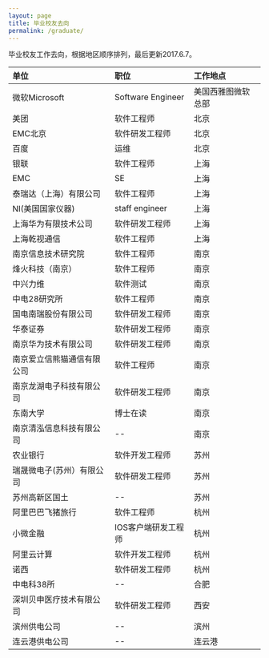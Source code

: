 ```yaml
---
layout: page
title: 毕业校友去向
permalink: /graduate/
---
```


毕业校友工作去向，根据地区顺序排列，最后更新2017.6.7。

|单位|职位|工作地点|
|:---|:---|:---|
|微软Microsoft |Software Engineer|美国西雅图微软总部|
|美团|软件工程师|北京|
|EMC北京|软件研发工程师|北京|
|百度|运维|北京|
|银联|软件工程师|上海|
|EMC|SE|上海|
|泰瑞达（上海）有限公司|软件工程师|上海|
|NI(美国国家仪器)|staff engineer|上海|
|上海华为有限技术公司|软件研发工程师|上海|
|上海乾视通信|软件工程师|上海|
|南京信息技术研究院|软件工程师|南京|
|烽火科技（南京）|软件工程师|南京|
|中兴力维|软件测试|南京|
|中电28研究所|软件工程师|南京|
|国电南瑞股份有限公司|软件研发工程师|南京|
|华泰证券|软件研发工程师|南京|
|南京华为技术有限公司|软件研发工程师|南京|
|南京爱立信熊猫通信有限公司|软件工程师|南京|
|南京龙湖电子科技有限公司|软件研发工程师|南京|
|东南大学|博士在读|南京|
|南京清泓信息科技有限公司|--|南京|
|农业银行|软件开发工程师|苏州|
|瑞晟微电子(苏州）有限公司|软件研发工程师|苏州|
|苏州高新区国土|--|苏州|
|阿里巴巴飞猪旅行|软件工程师|杭州|
|小微金融|IOS客户端研发工程师|杭州|
|阿里云计算|软件开发工程师|杭州|
|诺西|软件研发工程师|杭州|
|中电科38所|--|合肥|
|深圳贝申医疗技术有限公司|软件研发工程师|西安|
|滨州供电公司|--|滨州|
|连云港供电公司|--|连云港|

